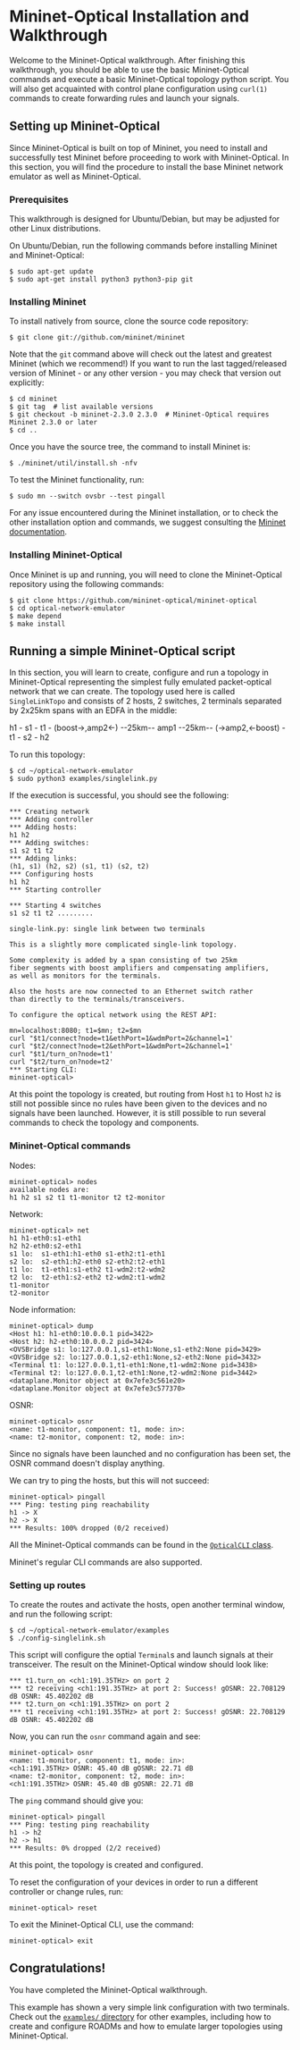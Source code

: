 # Mininet-Optical Installation and Walkthrough

Welcome to the Mininet-Optical walkthrough. After finishing this walkthrough, you should be able
to use the basic Mininet-Optical commands and execute a basic Mininet-Optical topology
python script. You will also get acquainted with control plane configuration using `curl(1)`
commands to create forwarding rules and launch your signals.

## Setting up Mininet-Optical

Since Mininet-Optical is built on top of Mininet, you need to install and successfully test
Mininet before proceeding to work with Mininet-Optical. In this section, you will find the
procedure to install the base Mininet network emulator as well as Mininet-Optical.

### Prerequisites

This walkthrough is designed for Ubuntu/Debian, but may be adjusted for other Linux distributions.

On Ubuntu/Debian, run the following commands before installing Mininet and Mininet-Optical:

    $ sudo apt-get update
    $ sudo apt-get install python3 python3-pip git

### Installing Mininet

To install natively from source, clone the source code repository:

    $ git clone git://github.com/mininet/mininet

Note that the `git` command above will check out the latest and greatest Mininet (which we
recommend!) If you want to run the last tagged/released version of Mininet - or any other
version - you may check that version out explicitly:

    $ cd mininet
    $ git tag  # list available versions
    $ git checkout -b mininet-2.3.0 2.3.0  # Mininet-Optical requires Mininet 2.3.0 or later
    $ cd ..

Once you have the source tree, the command to install Mininet is:

    $ ./mininet/util/install.sh -nfv

To test the Mininet functionality, run:

    $ sudo mn --switch ovsbr --test pingall

For any issue encountered during the Mininet installation, or to check
the other installation option and commands, we suggest consulting the
[Mininet documentation](http://mininet.org/).

### Installing Mininet-Optical

Once Mininet is up and running, you will need to clone the
Mininet-Optical repository using the following commands:

    $ git clone https://github.com/mininet-optical/mininet-optical
    $ cd optical-network-emulator
    $ make depend
    $ make install

## Running a simple Mininet-Optical script

In this section, you will learn to create, configure and run a
topology in Mininet-Optical representing the simplest fully emulated
packet-optical network that we can create. The topology used here is
called `SingleLinkTopo` and consists of 2 hosts, 2 switches, 2
terminals separated by 2x25km spans with an EDFA in the middle:

h1 - s1 - t1 - (boost->,amp2<-) --25km-- amp1 --25km-- (->amp2,<-boost) - t1 - s2 - h2

To run this topology:

    $ cd ~/optical-network-emulator
    $ sudo python3 examples/singlelink.py

If the execution is successful, you should see the following:

```
*** Creating network
*** Adding controller
*** Adding hosts:
h1 h2
*** Adding switches:
s1 s2 t1 t2
*** Adding links:
(h1, s1) (h2, s2) (s1, t1) (s2, t2)
*** Configuring hosts
h1 h2
*** Starting controller

*** Starting 4 switches
s1 s2 t1 t2 .........

single-link.py: single link between two terminals

This is a slightly more complicated single-link topology.

Some complexity is added by a span consisting of two 25km
fiber segments with boost amplifiers and compensating amplifiers,
as well as monitors for the terminals.

Also the hosts are now connected to an Ethernet switch rather
than directly to the terminals/transceivers.

To configure the optical network using the REST API:

mn=localhost:8080; t1=$mn; t2=$mn
curl "$t1/connect?node=t1&ethPort=1&wdmPort=2&channel=1'
curl "$t2/connect?node=t2&ethPort=1&wdmPort=2&channel=1'
curl "$t1/turn_on?node=t1'
curl "$t2/turn_on?node=t2'
*** Starting CLI:
mininet-optical>
```

At this point the topology is created, but routing from Host `h1`
to Host `h2` is still not possible since no rules have been given to the
devices and no signals have been launched.  However, it is still
possible to run several commands to check the topology and components.

### Mininet-Optical commands

Nodes:
```
mininet-optical> nodes
available nodes are:
h1 h2 s1 s2 t1 t1-monitor t2 t2-monitor
```

Network:
```
mininet-optical> net
h1 h1-eth0:s1-eth1
h2 h2-eth0:s2-eth1
s1 lo:  s1-eth1:h1-eth0 s1-eth2:t1-eth1
s2 lo:  s2-eth1:h2-eth0 s2-eth2:t2-eth1
t1 lo:  t1-eth1:s1-eth2 t1-wdm2:t2-wdm2
t2 lo:  t2-eth1:s2-eth2 t2-wdm2:t1-wdm2
t1-monitor
t2-monitor
```

Node information:
```
mininet-optical> dump
<Host h1: h1-eth0:10.0.0.1 pid=3422>
<Host h2: h2-eth0:10.0.0.2 pid=3424>
<OVSBridge s1: lo:127.0.0.1,s1-eth1:None,s1-eth2:None pid=3429>
<OVSBridge s2: lo:127.0.0.1,s2-eth1:None,s2-eth2:None pid=3432>
<Terminal t1: lo:127.0.0.1,t1-eth1:None,t1-wdm2:None pid=3438>
<Terminal t2: lo:127.0.0.1,t2-eth1:None,t2-wdm2:None pid=3442>
<dataplane.Monitor object at 0x7efe3c561e20>
<dataplane.Monitor object at 0x7efe3c577370>
```

OSNR:
```
mininet-optical> osnr
<name: t1-monitor, component: t1, mode: in>:
<name: t2-monitor, component: t2, mode: in>:
```

Since no signals have been launched and no configuration has been set, the OSNR command doesn't display
anything.

We can try to ping the hosts, but this will not succeed:

```
mininet-optical> pingall
*** Ping: testing ping reachability
h1 -> X
h2 -> X
*** Results: 100% dropped (0/2 received)
```

All the Mininet-Optical commands can be found in the [`OpticalCLI` class][1].

Mininet's regular CLI commands are also supported.

### Setting up routes

To create the routes and activate the hosts, open another terminal window, and run the following
script:

    $ cd ~/optical-network-emulator/examples
    $ ./config-singlelink.sh

This script will configure the optial `Terminal`s and launch signals at their transceiver.
The result on the Mininet-Optical window should look like:

```
*** t1.turn_on <ch1:191.35THz> on port 2
*** t2 receiving <ch1:191.35THz> at port 2: Success! gOSNR: 22.708129 dB OSNR: 45.402202 dB
*** t2.turn_on <ch1:191.35THz> on port 2
*** t1 receiving <ch1:191.35THz> at port 2: Success! gOSNR: 22.708129 dB OSNR: 45.402202 dB
```
Now, you can run the `osnr` command again and see:

```
mininet-optical> osnr
<name: t1-monitor, component: t1, mode: in>:
<ch1:191.35THz> OSNR: 45.40 dB gOSNR: 22.71 dB
<name: t2-monitor, component: t2, mode: in>:
<ch1:191.35THz> OSNR: 45.40 dB gOSNR: 22.71 dB
```
The `ping` command should give you:

```
mininet-optical> pingall
*** Ping: testing ping reachability
h1 -> h2
h2 -> h1
*** Results: 0% dropped (2/2 received)
```

At this point, the topology is created and configured.

To reset the configuration of your devices in order to run a different controller or change rules, run:

    mininet-optical> reset

To exit the Mininet-Optical CLI, use the command:

    mininet-optical> exit

## Congratulations!

You have completed the Mininet-Optical walkthrough.

This example has shown a very simple link configuration with two
terminals. Check out the [`examples/` directory][2] for other
examples, including how to create and configure ROADMs and how to
emulate larger topologies using Mininet-Optical.


[1]: https://github.com/mininet-optical/mininet-optical/tree/master/mnoptical/ofcdemo/demolib.py#L35
[2]: https://github.com/mininet-optical/mininet-optical/tree/master/mnoptical/examples
